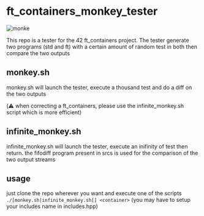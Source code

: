 # ft_containers_monkey_tester

![monke](https://upload.wikimedia.org/wikipedia/commons/f/f1/Monkey-typing.jpg)

This repo is a tester for the 42 ft_containers project. The tester generate two programs (std and ft) with a certain amount of random test in both then compare the two outputs

## monkey.sh

monkey.sh will launch the tester, execute a thousand test and do a diff on the two outputs

(⚠️ when correcting a ft_containers, please use the infinite_monkey.sh script which is more efficient)

## infinite_monkey.sh

infinite_monkey.sh will launch the tester, execute an inifinity of test then return. the fifodiff program present in srcs is used for the comparison of the two output streams

## usage

just clone the repo wherever you want and execute one of the scripts `./[monkey.sh|infinite_monkey.sh[] <container>` (you may have to setup your includes name in includes.hpp)
